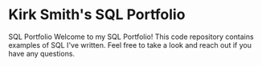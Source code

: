 # Kirk Smith's SQL Portfolio
SQL Portfolio
Welcome to my SQL Portfolio! 
This code repository contains examples of SQL I've written. Feel free to take a look and reach out if you have any questions.
